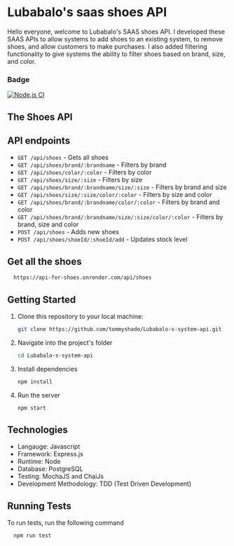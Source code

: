# Lubabalo's saas shoes API

Hello everyone, welcome to Lubabalo's SAAS shoes API. I developed these SAAS APIs to allow systems to add shoes to an existing system, to remove shoes, and allow customers to make purchases. I also added filtering functionality to give systems the ability to filter shoes based on brand, size, and color.

### Badge
[![Node.js CI](https://github.com/tommyshado/shoes-api/actions/workflows/node.js.yml/badge.svg)](https://github.com/tommyshado/shoes-api/actions/workflows/node.js.yml)

## The Shoes API

## API endpoints

* `GET /api/shoes` - Gets all shoes
* `GET /api/shoes/brand/:brandname` - Filters by brand
* `GET /api/shoes/color/:color` - Filters by color
* `GET /api/shoes/size/:size` - Filters by size
* `GET /api/shoes/brand/:brandname/size/:size` - Filters by brand and size
* `GET /api/shoes/size/:size/color/:color` - Filters by size and color
* `GET /api/shoes/brand/:brandname/color/:color` - Filters by brand and color
* `GET /api/shoes/brand/:brandname/size/:size/color/:color` - Filters by brand, size and color
* `POST /api/shoes` - Adds new shoes
* `POST /api/shoes/shoeId/:shoeId/add` - Updates stock level

## Get all the shoes

```bash
  https://api-for-shoes.onrender.com/api/shoes
```

## Getting Started

1. Clone this repository to your local machine:

   ```bash
   git clone https://github.com/tommyshado/Lubabalo-s-system-api.git

2. Navigate into the project's folder

   ```bash
   cd Lubabalo-s-system-api

3. Install dependencies

   ```bash
   npm install

4. Run the server

   ```bash
   npm start

## Technologies

* Langauge: Javascript
* Framework: Express.js
* Runtime: Node
* Database: PostgreSQL
* Testing: MochaJS and ChaiJs
* Development Methodology: TDD (Test Driven Development)

## Running Tests

To run tests, run the following command

```bash
  npm run test
```
